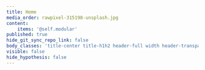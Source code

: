 ```yaml
---
title: Home
media_order: rawpixel-315198-unsplash.jpg
content:
    items: '@self.modular'
published: true
hide_git_sync_repo_link: false
body_classes: 'title-center title-h1h2 header-full width header-transparent'
visible: false
hide_hypothesis: false
---
```


